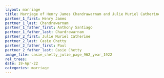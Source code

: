 ```yaml
---
layout: marriage
title: Marriage of Henry James Chandrawarnam and Julie Muriel Catherine Casie Chetty
partner_1_first: Henry James
partner_1_last: Chandrawarnam
partner_1_father_first: Anthony Santiago
partner_1_father_last: Chardrawarnam
partner_2_first: Julie Muriel Catherine
partner_2_last: Casie Chetty
partner_2_father_first: Paul
partner_2_father_last: Casie Chetty
image_file: casie_chetty_julie_page_962_year_1922
rel_trees:
date: 19-Apr-22
categories: marriage
---
```


